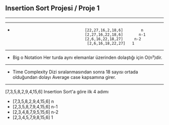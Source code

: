 ## Insertion Sort Projesi / Proje 1

---

---

- ```
                                  [22,27,16,2,18,6]        n 
                                  [2,27,16,22,18,6]       n-1
                                  [2,6,16,22,18,27]     n-2
                                   [2,6,16,18,22,27]   1
  ```
  

---

- Big o Notation Her turda aynı elemanlar üzerinden dolaştığı için O(n²)dir.

---

- Time Complexity Dizi sıralanmasından sonra 18 sayısı ortada olduğundan dolayı Average case kapsamına girer.

---

[7,3,5,8,2,9,4,15,6] Insertion Sort'a göre ilk 4 adımı

- [7,3,5,8,2,9,4,15,6] n
- [2,3,5,8,7,9,4,15,6] n-1
- [2,3,4,8,7,9,5,15,6] n-2
- [2,3,4,5,7,9,8,15,6] 1
